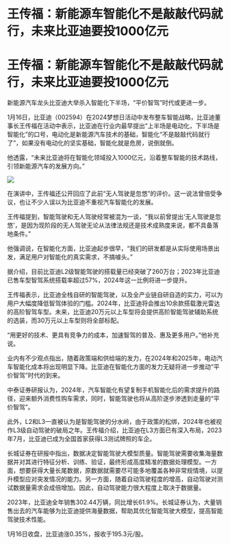 # 王传福：新能源车智能化不是敲敲代码就行，未来比亚迪要投1000亿元

# 王传福：新能源车智能化不是敲敲代码就行，未来比亚迪要投1000亿元

新能源汽车龙头比亚迪大举杀入智能化下半场，“平价智驾”时代或更进一步。

1月16日，比亚迪（002594）在2024梦想日活动中发布整车智能战略，比亚迪董事长王传福在活动中表示，比亚迪在行业内最早提出“上半场是电动化，下半场是智能化”的口号，电动化是新能源汽车技术的基础，智能化“不是敲敲代码就行了”，如果没有电动化的坚实基础，智能化就是危房，说倒就倒。

他透露，“未来比亚迪将在智能化领域投入1000亿元，沿着整车智能的技术路线，引领新能源汽车的发展方向。”

![](https://inews.gtimg.com/om_bt/O4UUHTLaliERt0lgDM2f2ncPuujLuZrgasViu3vlXNGgEAA/1000)

在演讲中，王传福还公开回应了此前“无人驾驶是忽悠”的评价。这一说法曾倍受争议，也让不少人误以为比亚迪不重视汽车智能化的发展。

王传福提到，智能驾驶和无人驾驶经常被混为一谈，“我以前曾提出‘无人驾驶是忽悠’，是因为现阶段的无人驾驶无论从法律法规还是技术成熟度来说，都不具备落地条件。”

他强调说，在智能化方面，比亚迪起步很早，“我们的研发都是从实际使用场景出发，满足用户对智能化的真实需求，不搞噱头。”

据介绍，目前比亚迪L2级智能驾驶的搭载量已经突破了260万台；2023年比亚迪已售车型智驾系统搭载率超过57%，2024年这一比例将进一步提升。

王传福表示，比亚迪全栈自研的智能驾驶，以及全产业链自研自造的实力，可以为用户大幅度降低智驾体验的门槛。2024年，比亚迪将会推出10余款搭载激光雷达的高阶智驾车型。未来，比亚迪20万元以上车型将会提供高阶智能驾驶辅助系统的选装，而30万元以上车型则将全部标配。

“用更好的技术、更具有竞争力的成本，加速智驾的普及、惠及更多用户。”他补充说。

业内有不少观点指出，随着政策端和供给端的发力，在2024年和2025年，电动汽车智能化成本将出现明显下降。比亚迪在智能化方面的发力无疑将进一步推动“平价智驾”时代的到来。

中泰证券研报认为，2024年，汽车智能化有望复制手机智能化后的需求提升的路径，迎来额外消费性购车需求，同时，智能驾驶也将从高阶逐步渗透到走量的“平价智驾”。

此外，L2和L3一直被认为是智能驾驶的分水岭，由于政策的松绑，2024年也被视作L3级自动驾驶的破局之年。王传福介绍，比亚迪在L3方面已有深入布局，2023年7月，比亚迪已成为全国首家获得L3测试牌照的车企。

长城证券在研报中指出，数据决定智能驾驶大模型质量。智能驾驶需要收集海量数据并对其进行特征分析、训练、验证，最终形成高度精准的数据处理模型。一方面，想要获得大量长尾数据，原数据就需要尽可能多地覆盖各种非常规情境，以提升模型应对突发情况的能力。另一方面，随着自动驾驶程度的增高，自动驾驶对测试数据量需求会成倍增加。因此，自动驾驶能力很大程度上取决于数据量。

2023年，比亚迪全年销售302.44万辆，同比增长61.9%。长城证券认为，大量销售出去的汽车能够为比亚迪提供海量数据，帮助其优化智能驾驶大模型，提高智能驾驶技术性能。

1月16日收盘，比亚迪涨0.35%，报收于195.3元/股。

